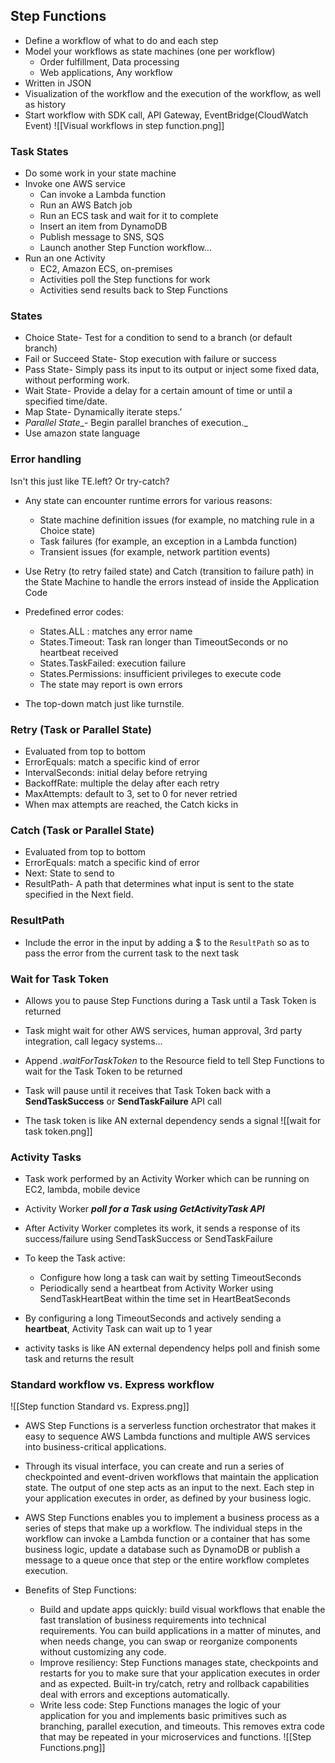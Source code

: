 ## Step Functions
- Define a workflow of what to do and each step
- Model your workflows as state machines (one per workflow)
	- Order fulfillment, Data processing
	- Web applications, Any workflow
- Written in JSON
- Visualization of the workflow and the execution of the workflow, as well as history
- Start workflow with SDK call, API Gateway, EventBridge(CloudWatch Event)
![[Visual workflows in step function.png]]
### Task States
- Do some work in your state machine
- Invoke one AWS service
	- Can invoke a Lambda function
	- Run an AWS Batch job
	- Run an ECS task and wait for it to complete
	- Insert an item from DynamoDB
	- Publish message to SNS, SQS
	- Launch another Step Function workflow…
- Run an one Activity
	- EC2, Amazon ECS, on-premises
	- Activities poll the Step functions for work
	- Activities send results back to Step Functions

### States
- Choice State- Test for a condition to send to a branch (or default branch)
- Fail or Succeed State- Stop execution with failure or success
- Pass State- Simply pass its input to its output or inject some fixed data, without performing work.
- Wait State- Provide a delay for a certain amount of time or until a specified time/date.
- Map State- Dynamically iterate steps.’
- _Parallel State__- Begin parallel branches of execution._
- Use amazon state language

### Error handling
Isn't this just like TE.left? Or try-catch?

- Any state can encounter runtime errors for various reasons:
	- State machine definition issues (for example, no matching rule in a Choice state)
	- Task failures (for example, an exception in a Lambda function)
	- Transient issues (for example, network partition events)
- Use Retry (to retry failed state) and Catch (transition to failure path) in the State Machine to handle the errors instead of inside the Application Code
- Predefined error codes:
	- States.ALL : matches any error name
	- States.Timeout: Task ran longer than TimeoutSeconds or no heartbeat received
	- States.TaskFailed: execution failure
	- States.Permissions: insufficient privileges to execute code
	- The state may report is own errors

- The top-down match just like turnstile.
### Retry (Task or Parallel State)
- Evaluated from top to bottom
- ErrorEquals: match a specific kind of error
- IntervalSeconds: initial delay before retrying
- BackoffRate: multiple the delay after each retry
- MaxAttempts: default to 3, set to 0 for never retried
- When max attempts are reached, the Catch kicks in

### Catch (Task or Parallel State)
- Evaluated from top to bottom
- ErrorEquals: match a specific kind of error
- Next: State to send to
- ResultPath- A path that determines what input is sent to the state specified in the Next field.

### ResultPath
- Include the error in the input by adding a $ to the `ResultPath` so as to pass the error from the current task to the next task

### Wait for Task Token
- Allows you to pause Step Functions during a Task until a Task Token is returned
- Task might wait for other AWS services, human approval, 3rd party integration, call legacy systems…
- Append *.waitForTaskToken* to the Resource field to tell Step Functions to wait for the Task Token to be returned
- Task will pause until it receives that Task Token back with a **SendTaskSuccess** or **SendTaskFailure** API call

- The task token is like AN external dependency sends a signal
![[wait for task token.png]]


### Activity Tasks
- Task work performed by an Activity Worker which can be running on EC2, lambda, mobile device
- Activity Worker ***poll for a Task using GetActivityTask API***
- After Activity Worker completes its work, it sends a response of its success/failure using SendTaskSuccess or SendTaskFailure
- To keep the Task active:
	- Configure how long a task can wait by setting TimeoutSeconds
	- Periodically send a heartbeat from Activity Worker using SendTaskHeartBeat within the time set in HeartBeatSeconds
- By configuring a long TimeoutSeconds and actively sending a **heartbeat**, Activity Task can wait up to 1 year

- activity tasks is like AN external dependency helps poll and finish some task and returns the result

### Standard workflow vs. Express workflow
![[Step function Standard vs. Express.png]]



- AWS Step Functions is a serverless function orchestrator that makes it easy to sequence AWS Lambda functions and multiple AWS services into business-critical applications.
- Through its visual interface, you can create and run a series of checkpointed and event-driven workflows that maintain the application state. The output of one step acts as an input to the next. Each step in your application executes in order, as defined by your business logic.
- AWS Step Functions enables you to implement a business process as a series of steps that make up a workflow. The individual steps in the workflow can invoke a Lambda function or a container that has some business logic, update a database such as DynamoDB or publish a message to a queue once that step or the entire workflow completes execution.

- Benefits of Step Functions:
	- Build and update apps quickly: build visual workflows that enable the fast translation of business requirements into technical requirements. You can build applications in a matter of minutes, and when needs change, you can swap or reorganize components without customizing any code.
	- Improve resiliency: Step Functions manages state, checkpoints and restarts for you to make sure that your application executes in order and as expected. Built-in try/catch, retry and rollback capabilities deal with errors and exceptions automatically.
	- Write less code: Step Functions manages the logic of your application for you and implements basic primitives such as branching, parallel execution, and timeouts. This removes extra code that may be repeated in your microservices and functions.
![[Step Functions.png]]
